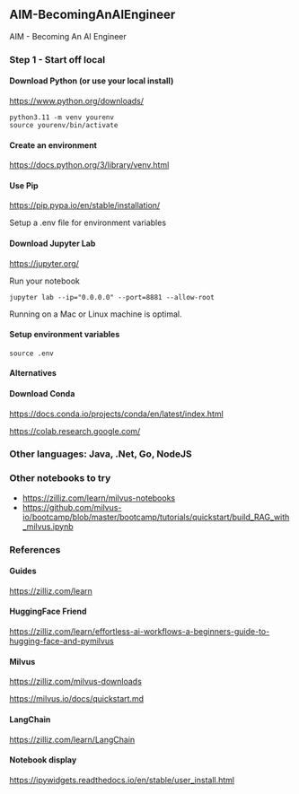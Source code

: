 ## AIM-BecomingAnAIEngineer

AIM - Becoming An AI Engineer



### Step 1 - Start off local

#### Download Python (or use your local install)

https://www.python.org/downloads/

````
python3.11 -m venv yourenv
source yourenv/bin/activate
````

#### Create an environment

https://docs.python.org/3/library/venv.html

#### Use Pip

https://pip.pypa.io/en/stable/installation/

Setup a .env file for environment variables

#### Download Jupyter Lab
https://jupyter.org/ 


Run your notebook

````
jupyter lab --ip="0.0.0.0" --port=8881 --allow-root 
````

Running on a Mac or Linux machine is optimal.

#### Setup environment variables

````
source .env
````

#### Alternatives

#### Download Conda

https://docs.conda.io/projects/conda/en/latest/index.html

https://colab.research.google.com/


###  Other languages:   Java, .Net, Go, NodeJS


### Other notebooks to try

* https://zilliz.com/learn/milvus-notebooks
* https://github.com/milvus-io/bootcamp/blob/master/bootcamp/tutorials/quickstart/build_RAG_with_milvus.ipynb


### References

#### Guides

https://zilliz.com/learn

#### HuggingFace Friend

https://zilliz.com/learn/effortless-ai-workflows-a-beginners-guide-to-hugging-face-and-pymilvus 

#### Milvus
https://zilliz.com/milvus-downloads

https://milvus.io/docs/quickstart.md

#### LangChain

https://zilliz.com/learn/LangChain

#### Notebook display

https://ipywidgets.readthedocs.io/en/stable/user_install.html


